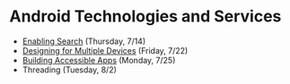 # Android Technologies and Services

- [Enabling Search](https://github.com/ga-adi-nyc/Course-Materials/tree/master/lessons/android-technologies-and-services/enable-search-lesson) (Thursday, 7/14)
- [Designing for Multiple Devices](https://github.com/ga-adi-nyc/Course-Materials/tree/master/lessons/android-technologies-and-services/multiple-devices-lesson) (Friday, 7/22)
- [Building Accessible Apps](https://github.com/ga-adi-nyc/Course-Materials/tree/master/lessons/user-interface/accessible-apps-lesson) (Monday, 7/25)
- Threading (Tuesday, 8/2)
